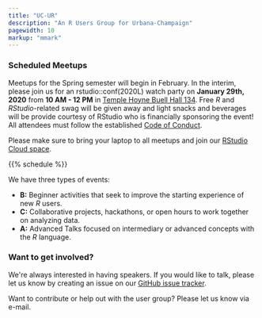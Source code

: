 ```yaml
---
title: "UC-UR"
description: "An R Users Group for Urbana-Champaign"
pagewidth: 10
markup: "mmark"
---
```


### Scheduled Meetups

Meetups for the Spring semester will begin in February. In the interim, please join us
for an rstudio::conf(2020L) watch party on **January 29th, 2020** from **10 AM - 12 PM** in [Temple Hoyne Buell Hall 134](https://www.google.com/maps/dir//Temple+Hoyne+Buell+Hall,+611+Lorado+Taft+Dr,+Champaign,+IL+61820/@40.0913181,-88.2345744,15z/data=!4m8!4m7!1m0!1m5!1m1!1s0x880cd73d3ec4dbc7:0x5e18572170bb9d6a!2m2!1d-88.2279521!2d40.1022591). Free _R_ and _RStudio_-related swag will be given away and light snacks and beverages will be provide courtesy of RStudio who is financially sponsoring the event! <!-- at **5:00 PM** in **Room 2310** of **[Everitt Lab, 1406 W Green St, Urbana, IL 61801](https://www.google.com/maps/dir//Everitt+Laboratory+1406+West+Green+Street/@40.1109256,-88.2293148,793m/data=!3m1!1e3!4m9!4m8!1m0!1m5!1m1!1s0x880cd73f8ec8a0e7:0x5db444e6797c38ad!2m2!1d-88.2282581!2d40.1108975!3e2)**. --> All attendees must follow the established [Code of Conduct](https://wiki.r-consortium.org/view/R_Consortium_and_the_R_Community_Code_of_Conduct).

Please make sure to bring your laptop to all meetups and join our 
[RStudio Cloud space](https://rstudio.cloud/spaces/40189/join?access_code=p0zXu2obd7Ktu7wAviavJR1FmlMJn6djllSOEqnp).

{{% schedule %}}

We have three types of events:

- **B:** Beginner activities that seek to improve the starting experience of
  new _R_ users.
- **C:** Collaborative projects, hackathons, or open hours to work together on analyzing data.
- **A:** Advanced Talks focused on intermediary or advanced concepts with the
  _R_ language.

### Want to get involved?

We're always interested in having speakers. If you would like to talk,
please let us know by creating an issue on our [GitHub issue tracker](https://github.com/UrbanaChampaignUseR/UrbanaChampaignUseR.github.io/issues/new).

Want to contribute or help out with the user group? Please let us know
via e-mail. 
